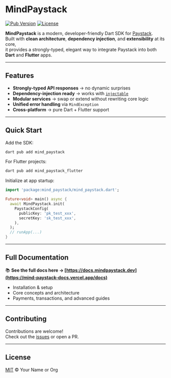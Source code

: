 # MindPaystack

[![Pub Version](https://img.shields.io/pub/v/mind_paystack.svg)](https://pub.dev/packages/mind_paystack)
[![License](https://img.shields.io/github/license/your-org/mind_paystack.svg)](LICENSE)

**MindPaystack** is a modern, developer-friendly Dart SDK for [Paystack](https://paystack.com).  
Built with **clean architecture**, **dependency injection**, and **extensibility** at its core,  
it provides a strongly-typed, elegant way to integrate Paystack into both **Dart** and **Flutter** apps.

---

## Features

- **Strongly-typed API responses** → no dynamic surprises  
- **Dependency-injection ready** → works with [`injectable`](https://pub.dev/packages/injectable)  
- **Modular services** → swap or extend without rewriting core logic  
- **Unified error handling** via `MindException`  
- **Cross-platform** → pure Dart + Flutter support  

---

## Quick Start

Add the SDK:

```sh
dart pub add mind_paystack
```

For Flutter projects:

```sh
dart pub add mind_paystack_flutter
```

Initialize at app startup:

```dart
import 'package:mind_paystack/mind_paystack.dart';

Future<void> main() async {
  await MindPaystack.init(
    PaystackConfig(
      publicKey: 'pk_test_xxx',
      secretKey: 'sk_test_xxx',
    ),
  );
  // runApp(...)
}
```

---

## Full Documentation

📚 **See the full docs here → [https://docs.mindpaystack.dev](https://mind-paystack-docs.vercel.app/docs)**

- Installation & setup  
- Core concepts and architecture  
- Payments, transactions, and advanced guides  

---

## Contributing

Contributions are welcome!  
Check out the [issues](https://github.com/Dartmind-OpenSource/mind-paystack/issues) or open a PR.

---

## License

[MIT](LICENSE) © Your Name or Org
